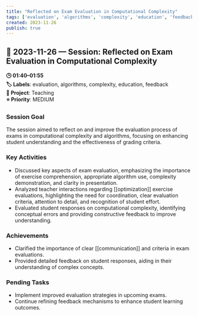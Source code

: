 ```yaml
---
title: "Reflected on Exam Evaluation in Computational Complexity"
tags: ['evaluation', 'algorithms', 'complexity', 'education', 'feedback']
created: 2023-11-26
publish: true
---
```


## 📅 2023-11-26 — Session: Reflected on Exam Evaluation in Computational Complexity

**🕒 01:40–01:55**  
**🏷️ Labels**: evaluation, algorithms, complexity, education, feedback  
**📂 Project**: Teaching  
**⭐ Priority**: MEDIUM  


### Session Goal
The session aimed to reflect on and improve the evaluation process of exams in computational complexity and algorithms, focusing on enhancing student understanding and the effectiveness of grading criteria.

### Key Activities
- Discussed key aspects of exam evaluation, emphasizing the importance of exercise comprehension, appropriate algorithm use, complexity demonstration, and clarity in presentation.
- Analyzed teacher interactions regarding [[optimization]] exercise evaluations, highlighting the need for coordination, clear evaluation criteria, attention to detail, and recognition of student effort.
- Evaluated student responses on computational complexity, identifying conceptual errors and providing constructive feedback to improve understanding.

### Achievements
- Clarified the importance of clear [[communication]] and criteria in exam evaluations.
- Provided detailed feedback on student responses, aiding in their understanding of complex concepts.

### Pending Tasks
- Implement improved evaluation strategies in upcoming exams.
- Continue refining feedback mechanisms to enhance student learning outcomes.
